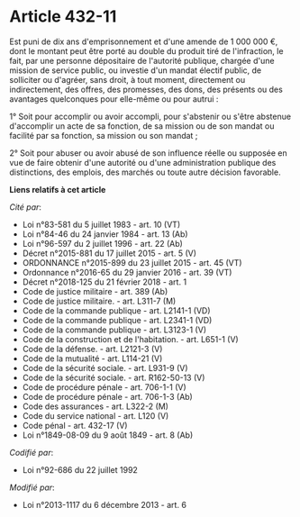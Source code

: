 # Article 432-11

Est puni de dix ans d'emprisonnement et      d'une amende de 1 000 000 €, dont le montant peut être porté au double du
produit tiré de l'infraction, le fait, par une personne dépositaire de l'autorité publique, chargée d'une mission de service
public, ou investie d'un mandat électif public, de solliciter ou d'agréer, sans droit, à tout moment, directement ou
indirectement, des offres, des promesses, des dons, des présents ou des avantages quelconques pour elle-même ou pour
autrui : 

1° Soit pour accomplir ou avoir accompli, pour s'abstenir ou s'être abstenue d'accomplir un acte de sa fonction, de sa
mission ou de son mandat ou facilité par sa fonction, sa mission ou son mandat ; 

2° Soit pour abuser ou avoir abusé de son influence réelle ou supposée en vue de faire obtenir d'une autorité ou d'une
administration publique des distinctions, des emplois, des marchés ou toute autre décision favorable.

**Liens relatifs à cet article**

_Cité par_:

  - Loi n°83-581 du 5 juillet 1983 - art. 10 (VT)
  - Loi n°84-46 du 24 janvier 1984 - art. 13 (Ab)
  - Loi n°96-597 du 2 juillet 1996 - art. 22 (Ab)
  - Décret n°2015-881 du 17 juillet 2015 - art. 5 (V)
  - ORDONNANCE n°2015-899 du 23 juillet 2015 - art. 45 (VT)
  - Ordonnance n°2016-65 du 29 janvier 2016 - art. 39 (VT)
  - Décret n°2018-125 du 21 février 2018 - art. 1
  - Code de justice militaire - art. 389 (Ab)
  - Code de justice militaire. - art. L311-7 (M)
  - Code de la commande publique - art. L2141-1 (VD)
  - Code de la commande publique - art. L2341-1 (VD)
  - Code de la commande publique - art. L3123-1 (V)
  - Code de la construction et de l'habitation. - art. L651-1 (V)
  - Code de la défense. - art. L2121-3 (V)
  - Code de la mutualité - art. L114-21 (V)
  - Code de la sécurité sociale. - art. L931-9 (V)
  - Code de la sécurité sociale. - art. R162-50-13 (V)
  - Code de procédure pénale - art. 706-1-1 (V)
  - Code de procédure pénale - art. 706-1-3 (Ab)
  - Code des assurances - art. L322-2 (M)
  - Code du service national - art. L120 (V)
  - Code pénal - art. 432-17 (V)
  - Loi n°1849-08-09 du 9 août 1849 - art. 8 (Ab)

_Codifié par_:

  - Loi n°92-686 du 22 juillet 1992

_Modifié par_:

  - Loi n°2013-1117 du 6 décembre 2013 - art. 6
